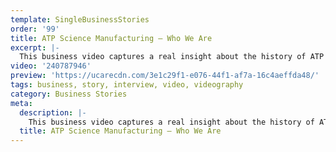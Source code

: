 ```yaml
---
template: SingleBusinessStories
order: '99'
title: ATP Science Manufacturing – Who We Are
excerpt: |-
  This business video captures a real insight about the history of ATP Science with Jeff Doidge (Managing Director of ATP Science). This video highlights his personal account on how he came to create the brands – from making lots of mistakes to always learning from them. ATP Science is all about results not excuses.
video: '240787946'
preview: 'https://ucarecdn.com/3e1c29f1-e076-44f1-af7a-16c4aeffda48/'
tags: business, story, interview, video, videography
category: Business Stories
meta:
  description: |-
    This business video captures a real insight about the history of ATP Science with Jeff Doidge (Managing Director of ATP Science). This video highlights his personal account on how he came to create the brands – from making lots of mistakes to always learning from them. ATP Science is all about results not excuses.
  title: ATP Science Manufacturing – Who We Are
---
```

